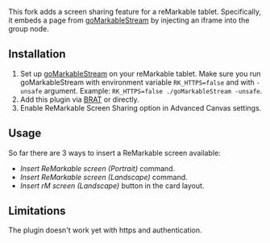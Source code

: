This fork adds a screen sharing feature for a reMarkable tablet. Specifically, it embeds a page from [goMarkableStream](https://github.com/owulveryck/goMarkableStream) by injecting an iframe into the group node.

## Installation
1. Set up [goMarkableStream](https://github.com/owulveryck/goMarkableStream) on your reMarkable tablet. Make sure you run goMarkableStream with environment variable `RK_HTTPS=false` and with `-unsafe` argument. Example: `RK_HTTPS=false ./goMarkableStream -unsafe`.
2. Add this plugin via [BRAT](https://github.com/TfTHacker/obsidian42-brat) or directly.
3. Enable ReMarkable Screen Sharing option in Advanced Canvas settings.

## Usage
So far there are 3 ways to insert a ReMarkable screen available:
* _Insert ReMarkable screen (Portrait)_ command.
* _Insert ReMarkable screen (Landscape)_ command.
* _Insert rM screen (Landscape)_ button in the card layout.

## Limitations
The plugin doesn't work yet with https and authentication.
